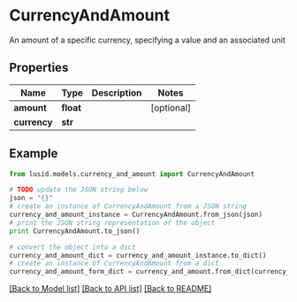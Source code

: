 # CurrencyAndAmount

An amount of a specific currency, specifying a value and an associated unit

## Properties
Name | Type | Description | Notes
------------ | ------------- | ------------- | -------------
**amount** | **float** |  | [optional] 
**currency** | **str** |  | 

## Example

```python
from lusid.models.currency_and_amount import CurrencyAndAmount

# TODO update the JSON string below
json = "{}"
# create an instance of CurrencyAndAmount from a JSON string
currency_and_amount_instance = CurrencyAndAmount.from_json(json)
# print the JSON string representation of the object
print CurrencyAndAmount.to_json()

# convert the object into a dict
currency_and_amount_dict = currency_and_amount_instance.to_dict()
# create an instance of CurrencyAndAmount from a dict
currency_and_amount_form_dict = currency_and_amount.from_dict(currency_and_amount_dict)
```
[[Back to Model list]](../README.md#documentation-for-models) [[Back to API list]](../README.md#documentation-for-api-endpoints) [[Back to README]](../README.md)


